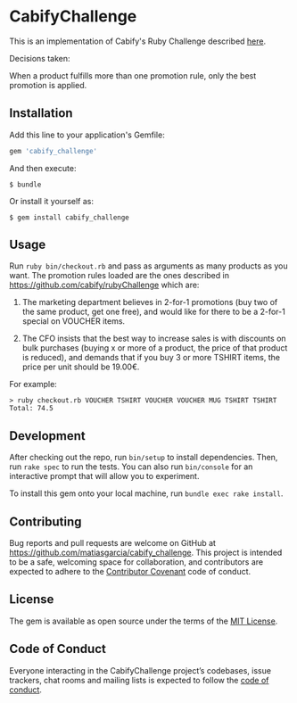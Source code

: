 # CabifyChallenge

This is an implementation of Cabify's Ruby Challenge described [here](https://github.com/cabify/rubyChallenge).

Decisions taken:

When a product fulfills more than one promotion rule, only the best promotion is applied.

## Installation

Add this line to your application's Gemfile:

```ruby
gem 'cabify_challenge'
```

And then execute:

    $ bundle

Or install it yourself as:

    $ gem install cabify_challenge

## Usage

Run `ruby bin/checkout.rb` and pass as arguments as many products as you want.
The promotion rules loaded are the ones described in https://github.com/cabify/rubyChallenge which are:

1) The marketing department believes in 2-for-1 promotions (buy two of the same product, get one free), and would like for there to be a 2-for-1 special on VOUCHER items.

2) The CFO insists that the best way to increase sales is with discounts on bulk purchases (buying x or more of a product, the price of that product is reduced), and demands that if you buy 3 or more TSHIRT items, the price per unit should be 19.00€.

For example:

````
> ruby checkout.rb VOUCHER TSHIRT VOUCHER VOUCHER MUG TSHIRT TSHIRT
Total: 74.5
````

## Development

After checking out the repo, run `bin/setup` to install dependencies. Then, run `rake spec` to run the tests. You can also run `bin/console` for an interactive prompt that will allow you to experiment.

To install this gem onto your local machine, run `bundle exec rake install`.

## Contributing

Bug reports and pull requests are welcome on GitHub at https://github.com/matiasgarcia/cabify_challenge. This project is intended to be a safe, welcoming space for collaboration, and contributors are expected to adhere to the [Contributor Covenant](http://contributor-covenant.org) code of conduct.

## License

The gem is available as open source under the terms of the [MIT License](https://opensource.org/licenses/MIT).

## Code of Conduct

Everyone interacting in the CabifyChallenge project’s codebases, issue trackers, chat rooms and mailing lists is expected to follow the [code of conduct](https://github.com/[USERNAME]/cabify_challenge/blob/master/CODE_OF_CONDUCT.md).
